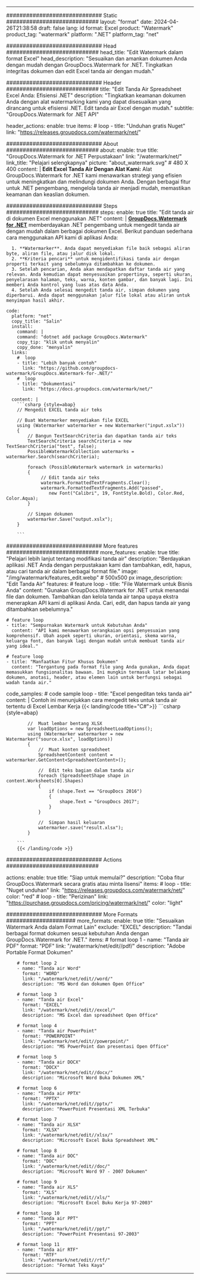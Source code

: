 
---
############################# Static ############################
layout: "format"
date:  2024-04-26T21:38:58
draft: false
lang: id
format: Excel
product: "Watermark"
product_tag: "watermark"
platform: ".NET"
platform_tag: "net"

############################# Head ############################
head_title: "Edit Watermark dalam format Excel"
head_description: "Sesuaikan dan amankan dokumen Anda dengan mudah dengan GroupDocs.Watermark for .NET. Tingkatkan integritas dokumen dan edit Excel tanda air dengan mudah."

############################# Header ############################
title: "Edit Tanda Air Spreadsheet Excel Anda: Efisiensi .NET" 
description: "Tingkatkan keamanan dokumen Anda dengan alat watermarking kami yang dapat disesuaikan yang dirancang untuk efisiensi .NET. Edit tanda air Excel dengan mudah."
subtitle: "GroupDocs.Watermark for .NET API" 

header_actions:
  enable: true
  items:
    #  loop
    - title: "Unduhan gratis Nuget"
      link: "https://releases.groupdocs.com/watermark/net/"
      
############################# About ############################
about:
    enable: true
    title: "GroupDocs.Watermark for .NET Perpustakaan"
    link: "/watermark/net/"
    link_title: "Pelajari selengkapnya"
    picture: "about_watermark.svg" # 480 X 400
    content: |
       **Edit Excel Tanda Air Dengan Alat Kami:** Alat GroupDocs.Watermark for .NET kami menawarkan strategi yang efisien untuk meningkatkan dan melindungi dokumen Anda. Dengan berbagai fitur untuk .NET pengembang, mengelola tanda air menjadi mudah, memastikan keamanan dan keaslian dokumen.

############################# Steps ############################
steps:
    enable: true
    title: "Edit tanda air di dokumen Excel menggunakan .NET"
    content: |
      **[GroupDocs.Watermark for .NET](https://products.groupdocs.com/watermark/net/)** memberdayakan .NET pengembang untuk mengedit tanda air dengan mudah dalam berbagai dokumen Excel. Berikut panduan sederhana cara menggunakan API kami di aplikasi Anda:
      
      1. **Watermarker**. Anda dapat menyediakan file baik sebagai aliran byte, aliran file, atau jalur disk lokal.
      2. **Kriteria pencari** untuk mengidentifikasi tanda air dengan properti terkait yang sebelumnya ditambahkan ke dokumen.
      3. Setelah pencarian, Anda akan mendapatkan daftar tanda air yang relevan. Anda kemudian dapat menyesuaikan propertinya, seperti ukuran, penyelarasan halaman, teks, warna, konten gambar, dan banyak lagi. Ini memberi Anda kontrol yang luas atas data Anda.
      4. Setelah Anda selesai mengedit tanda air, simpan dokumen yang diperbarui. Anda dapat menggunakan jalur file lokal atau aliran untuk menyimpan hasil akhir.
   
    code:
      platform: "net"
      copy_title: "Salin"
      install:
        command: |
        command: "dotnet add package GroupDocs.Watermark"
        copy_tip: "klik untuk menyalin"
        copy_done: "menyalin"
      links:
        #  loop
        - title: "Lebih banyak contoh"
          link: "https://github.com/groupdocs-watermark/GroupDocs.Watermark-for-.NET/"
        #  loop
        - title: "Dokumentasi"
          link: "https://docs.groupdocs.com/watermark/net/"
          
      content: |
        ```csharp {style=abap}
        // Mengedit EXCEL tanda air teks

        // Buat Watermarker menyediakan file EXCEL
        using (Watermarker watermarker = new Watermarker("input.xslx"))
        {
            // Bangun TextSearchCriteria dan dapatkan tanda air teks
            TextSearchCriteria searchCriteria = new TextSearchCriteria("test", false);
            PossibleWatermarkCollection watermarks = watermarker.Search(searchCriteria);

            foreach (PossibleWatermark watermark in watermarks)
            {
                 // Edit tanda air teks
                 watermark.FormattedTextFragments.Clear();
                 watermark.FormattedTextFragments.Add("passed", 
                    new Font("Calibri", 19, FontStyle.Bold), Color.Red, Color.Aqua);
            }

            // Simpan dokumen
            watermarker.Save("output.xslx");
        }
        
        ```            

############################# More features ############################
more_features:
  enable: true
  title: "Pelajari lebih lanjut tentang modifikasi tanda air"
  description: "Berdayakan aplikasi .NET Anda dengan perpustakaan kami dan tambahkan, edit, hapus, atau cari tanda air dalam berbagai format file."
  image: "/img/watermark/features_edit.webp" # 500x500 px
  image_description: "Edit Tanda Air"
  features:
    # feature loop
    - title: "File Watermark untuk Bisnis Anda"
      content: "Gunakan GroupDocs.Watermark for .NET untuk menandai file dan dokumen. Tambahkan dan kelola tanda air tanpa upaya ekstra menerapkan API kami di aplikasi Anda. Cari, edit, dan hapus tanda air yang ditambahkan sebelumnya."

    # feature loop
    - title: "Sempurnakan Watermark untuk Kebutuhan Anda"
      content: "API kami menawarkan serangkaian opsi penyesuaian yang komprehensif. Ubah aspek seperti ukuran, orientasi, skema warna, keluarga font, dan banyak lagi dengan mudah untuk membuat tanda air yang ideal."

    # feature loop
    - title: "Manfaatkan Fitur Khusus Dokumen"
      content: "Tergantung pada format file yang Anda gunakan, Anda dapat memasukkan fungsionalitas bawaan. Ini mungkin termasuk latar belakang dokumen, anotasi, header, atau elemen lain untuk berfungsi sebagai wadah tanda air."
      
  code_samples:
    # code sample loop
    - title: "Excel pengeditan teks tanda air"
      content: |
        Contoh ini menunjukkan cara mengedit teks untuk tanda air tertentu di Excel Lembar Kerja
        {{< landing/code title="C#">}}
        ```csharp {style=abap}
        
            //  Muat lembar bentang XLSX
            var loadOptions = new SpreadsheetLoadOptions();
            using (Watermarker watermarker = new Watermarker("source.xlsx", loadOptions))
            {
                //  Muat konten spreadsheet
                SpreadsheetContent content = watermarker.GetContent<SpreadsheetContent>();

                //  Edit teks bagian dalam tanda air
                foreach (SpreadsheetShape shape in content.Worksheets[0].Shapes)
                {
                    if (shape.Text == "GroupDocs 2016")
                    {
                        shape.Text = "GroupDocs 2017";
                    }
                }

                //  Simpan hasil keluaran
                watermarker.save("result.xlsx");
            }

        ```
        {{< /landing/code >}}


############################# Actions ############################

actions:
  enable: true
  title: "Siap untuk memulai?"
  description: "Coba fitur GroupDocs.Watermark secara gratis atau minta lisensi"
  items:
    #  loop
    - title: "Nuget unduhan"
      link: "https://releases.groupdocs.com/watermark/net/"
      color: "red"
        #  loop
    - title: "Perizinan"
      link: "https://purchase.groupdocs.com/pricing/watermark/net/"
      color: "light"


############################# More Formats #####################
more_formats:
    enable: true
    title: "Sesuaikan Watermark Anda dalam Format Lain"
    exclude: "EXCEL"
    description: "Tandai berbagai format dokumen sesuai kebutuhan Anda dengan GroupDocs.Watermark for .NET."
    items: 
        # format loop 1
        - name: "Tanda air PDF"
          format: "PDF"
          link: "/watermark/net/edit//pdf/"
          description: "Adobe Portable Format Dokumen"

        # format loop 2
        - name: "Tanda air Word"
          format: "WORD"
          link: "/watermark/net/edit//word/"
          description: "MS Word dan dokumen Open Office"
          
        # format loop 3
        - name: "Tanda air Excel"
          format: "EXCEL"
          link: "/watermark/net/edit//excel/"
          description: "MS Excel dan spreadsheet Open Office"

        # format loop 4
        - name: "Tanda air PowerPoint"
          format: "POWERPOINT"
          link: "/watermark/net/edit//powerpoint/"
          description: "MS PowerPoint dan presentasi Open Office"

        # format loop 5
        - name: "Tanda air DOCX"
          format: "DOCX"
          link: "/watermark/net/edit//docx/"
          description: "Microsoft Word Buka Dokumen XML"
          
        # format loop 6
        - name: "Tanda air PPTX"
          format: "PPTX"
          link: "/watermark/net/edit//pptx/"
          description: "PowerPoint Presentasi XML Terbuka"
          
        # format loop 7
        - name: "Tanda air XLSX"
          format: "XLSX"
          link: "/watermark/net/edit//xlsx/"
          description: "Microsoft Excel Buka Spreadsheet XML"

        # format loop 8
        - name: "Tanda air DOC"
          format: "DOC"
          link: "/watermark/net/edit//doc/"
          description: "Microsoft Word 97 - 2007 Dokumen"

        # format loop 9
        - name: "Tanda air XLS"
          format: "XLS"
          link: "/watermark/net/edit//xls/"
          description: "Microsoft Excel Buku Kerja 97-2003"

        # format loop 10
        - name: "Tanda air PPT"
          format: "PPT"
          link: "/watermark/net/edit//ppt/"
          description: "PowerPoint Presentasi 97-2003"

        # format loop 11
        - name: "Tanda air RTF"
          format: "RTF"
          link: "/watermark/net/edit//rtf/"
          description: "Format Teks Kaya"

---